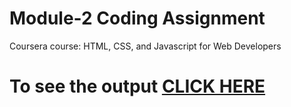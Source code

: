 

# Module-2 Coding Assignment

Coursera course: HTML, CSS, and Javascript for Web Developers

# To see the output [CLICK HERE](https://nidhikumari702.github.io/HTML-CSS-and-Javascript-for-Web-Developers/module-2/index.html)
